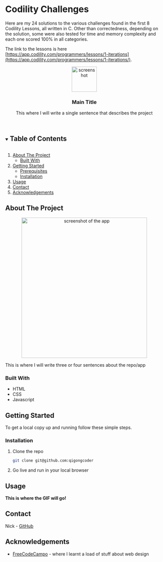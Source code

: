 # Codility Challenges
Here are my 24 solutions to the various challenges found in the first 8 Codility Lessons, all written in C. Other than correctedness, depending on the solution, some were also tested for time and memory complexity and each one scored 100% in all categories.

The link to the lessons is here [https://app.codility.com/programmers/lessons/1-iterations](https://app.codility.com/programmers/lessons/1-iterations/).


<!--===== INTRODUCTION =====-->
<p align="center">
    <img src="images/main-image.png" alt="screenshot" width="80" height="80">

  <h3 align="center">Main Title</h3>

  <p align="center">
    This where I will write a single sentence that describes the project</p>
</p>

<br />

<!--===== TABLE OF CONTENTS =====-->
<details open="open">
  <summary><h2 style="display: inline-block">Table of Contents</h2></summary>
  <ol>
    <li>
      <a href="#about-the-project">About The Project</a>
      <ul>
        <li><a href="#built-with">Built With</a></li>
      </ul>
    </li>
    <li>
      <a href="#getting-started">Getting Started</a>
      <ul>
        <li><a href="#prerequisites">Prerequisites</a></li>
        <li><a href="#installation">Installation</a></li>
      </ul>
    </li>
    <li><a href="#usage">Usage</a></li>
    <li><a href="#contact">Contact</a></li>
    <li><a href="#acknowledgements">Acknowledgements</a></li>
  </ol>
</details>

<!--===== ABOUT THE PROJECT =====-->
## About The Project

<p align="center">
    <img src="images/another_screen_shot.png" alt="screenshot of the app" width="400" height="447">
    <p>

This is where I will write three or four sentences about the repo/app
### Built With

* HTML
* CSS
* Javascript

<!--===== GETTING STARTED =====-->
## Getting Started

To get a local copy up and running follow these simple steps.

### Installation

1. Clone the repo
   ```sh
   git clone git@github.com:qigongcoder
   ```
2. Go live and run in your local browser


<!--===== USAGE EXAMPLES =====-->
## Usage

**This is where the GIF will go!**


<!--===== CONTACT =====-->
## Contact

Nick - [GitHub](https://github.com/qigongcoder)


<!--===== ACKNOWLEDGEMENTS =====-->
## Acknowledgements

* [FreeCodeCampo](https://freecodecamp.com) - where I learnt a load of stuff about web design
